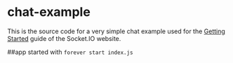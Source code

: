 # chat-example

This is the source code for a very simple chat example used for
the [Getting Started](http://socket.io/get-started/chat/) guide
of the Socket.IO website.

##app started with
```forever start index.js```